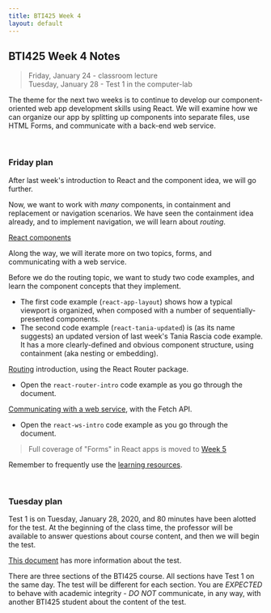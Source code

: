 ```yaml
---
title: BTI425 Week 4
layout: default
---
```


## BTI425 Week 4 Notes

> Friday, January 24 - classroom lecture  
> Tuesday, January 28 - Test 1 in the computer-lab 

The theme for the next two weeks is to continue to develop our component-oriented web app development skills using React.  We will examine how we can organize our app by splitting up components into separate files, use HTML Forms, and communicate with a back-end web service.

<br>

### Friday plan

After last week's introduction to React and the component idea, we will go further. 

Now, we want to work with *many* components, in containment and replacement or navigation scenarios. We have seen the containment idea already, and to implement navigation, we will learn about *routing*. 

[React components](react-components)  

Along the way, we will iterate more on two topics, forms, and communicating with a web service. 

Before we do the routing topic, we want to study two code examples, and learn the component concepts that they implement.  
* The first code example (`react-app-layout`) shows how a typical viewport is organized, when composed with a number of sequentially-presented components.  
* The second code example (`react-tania-updated`) is (as its name suggests) an updated version of last week's Tania Rascia code example. It has a more clearly-defined and obvious component structure, using containment (aka nesting or embedding). 

[Routing](react-routing) introduction, using the React Router package.  
* Open the `react-router-intro` code example as you go through the document. 

[Communicating with a web service](react-web-service-intro), with the Fetch API.  
* Open the `react-ws-intro` code example as you go through the document. 

> Full coverage of "Forms" in React apps is moved to [Week 5](week05)

Remember to frequently use the [learning resources](/resources).

<br>

### Tuesday plan

Test 1 is on Tuesday, January 28, 2020, and 80 minutes have been alotted for the test. At the beginning of the class time, the professor will be available to answer questions about course content, and then we will begin the test. 

[This document](test-success-info) has more information about the test.

There are three sections of the BTI425 course. All sections have Test 1 on the same day. The test will be different for each section. You are *EXPECTED* to behave with academic integrity - *DO NOT* communicate, in any way, with another BTI425 student about the content of the test.

<br>
